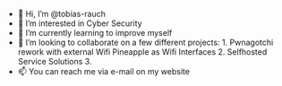 - 👋 Hi, I’m @tobias-rauch
- 👀 I’m interested in Cyber Security
- 🌱 I’m currently learning to improve myself
- 💞️ I’m looking to collaborate on a few different projects:
        1. Pwnagotchi rework with external Wifi Pineapple as Wifi Interfaces
        2. Selfhosted Service Solutions
        3. 
- 📫 You can reach me via e-mail on my website

<!---
tobias-rauch/tobias-rauch is a ✨ special ✨ repository because its `README.md` (this file) appears on your GitHub profile.
You can click the Preview link to take a look at your changes.
--->
